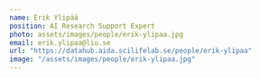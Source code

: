 ```yaml
---
name: Erik Ylipää
position: AI Research Support Expert
photo: assets/images/people/erik-ylipaa.jpg
email: erik.ylipaa@liu.se
url: "https://datahub.aida.scilifelab.se/people/erik-ylipaa"
image: "/assets/images/people/erik-ylipaa.jpg"
---
```

